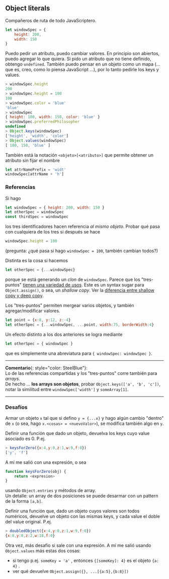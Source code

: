 ## Object literals

Compañeros de ruta de todo JavaScriptero.
``` javascript
let windowSpec = {
    height: 200,
    width: 150
} 
```

Puedo pedir un atributo, puedo cambiar valores. En principio son abiertos, puedo agregar lo que quiera. Si pido un atributo que no tiene definido, obtengo `undefined`. También puedo pensar en un objeto como un mapa (... que es, creo, como lo piensa JavaScript ...), por lo tanto pedirle los keys y values.
``` javascript
> windowSpec.height
200
> windowSpec.height = 100
100
> windowSpec.color = 'blue'
'blue'
> windowSpec
{ height: 100, width: 150, color: 'blue' }
> windowSpec.preferredPhilosopher
undefined
> Object.keys(windowSpec)
['height', 'width', 'color']
> Object.values(windowSpec)
[ 100, 150, 'blue' ]
```

También está la notación `<objeto>[<atributo>]` que permite obtener un atributo sin fijar el nombre
``` javascript
let attrNamePrefix = 'widt'
windowSpec[attrName + 'h']
```

### Referencias

Si hago
``` javascript
let windowSpec = { height: 200, width: 150 }
let otherSpec = windowSpec 
const thirdSpec = windowSpec
```

los tres identificadores hacen referencia _al mismo objeto_. 
Probar qué pasa con cualquiera de los tres si después se hace

``` javascript
windowSpec.height = 100
```

(pregunta: ¿qué pasa si hago `windowSpec = 100`, también cambian todos?)

Distinta es la cosa si hacemos
``` javascript
let otherSpec = {...windowSpec}
```
porque se está generando un _clon_ de `windowSpec`. Parece que los "tres-puntos" [tienen una variedad de usos](https://dev.to/blacksonic/the-tale-of-three-dots-in-javascript-4287). Este es un syntax sugar para `Object.assign()`, o sea, un _shallow copy_. Ver la [diferencia entre shallow copy y deep copy](https://levelup.gitconnected.com/difference-between-shallow-and-deep-copy-c0a968e89c44).

Los "tres-puntos" permiten mergear varios objetos, y también agregar/modificar valores.

``` javascript
let point = {x:8, y:12, z:-4}
let otherSpec = {...windowSpec, ...point, width:75, borderWidth:4}
```

Un efecto distinto a los dos anteriores se logra mediante
``` javascript
let otherSpec = { windowSpec }
```
que es simplemente una abreviatura para `{ windowSpec: windowSpec }`.

------
**Comentario**{: style="color: SteelBlue"}:  
Lo de las referencias compartidas y los "tres-puntos" corre también para _arrays_.  
De hecho ... **los arrays son objetos**, probar `Object.keys(['a', 'b', 'c'])`, notar la similitud entre `windowSpec['width']` y `someArray[1]`.

------

### Desafíos

Armar un objeto `x` tal que si defino `y = {...x}` y hago algún cambio "dentro" de `x` (o sea, hago `x.<cosas> = <nuevoValor>`), se modifica también algo en `y`.  

Definir una función que dado un objeto, devuelva los keys cuyo value asociado es 0. P.ej.
``` javascript
> keysForZero({x:4,y:0,z:1,w:9,f:0})
['y', 'f']
```
A mí me salió con una expresión, o sea 
``` javascript
function keysForZero(obj) {
    return <expresion>
}
```
usando `Object.entries` y métodos de array.  
Un detalle: un array de dos posiciones se puede desarmar con un pattern de la forma `[a,b]`.

Definir una función que, dado un objeto cuyos valores son todos numéricos, devuelve un objeto con las mismas keys, y cada value el doble del value original. P.ej.
``` javascript
> doubledObject({x:4,y:0,z:1,w:9,f:0})
{x:8,y:0,z:2,w:18,f:0}
```
Otra vez, más desafío si sale con una expresión.
A mí me salió usando `Object.values` más estas dos cosas:

- si tengo p.ej. `someKey = 'a'` , entonces `{[someKey]: 4}` es el objeto `{a: 4}` .
- ver qué devuelve `Object.assign({}, ...[{a:5},{b:8}])`







